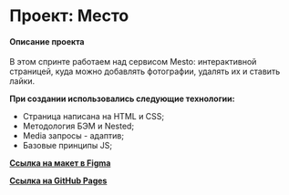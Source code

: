 # Проект: Место  
#### Описание проекта  
В этом cпринте работаем над сервисом Mesto: интерактивной страницей, куда можно добавлять фотографии, удалять их и ставить лайки.

**При создании использовались следующие технологии:**
* Страница написана на HTML и CSS;
* Методология БЭМ и Nested;
* Media запросы - адаптив;
* Базовые принципы JS;

**[Ссылка на макет в Figma](https://www.figma.com/file/2cn9N9jSkmxD84oJik7xL7/JavaScript.-Sprint-4?node-id=0%3A1)**

**[Ссылка на GitHub Pages](https://darpeex.github.io/mesto/)**